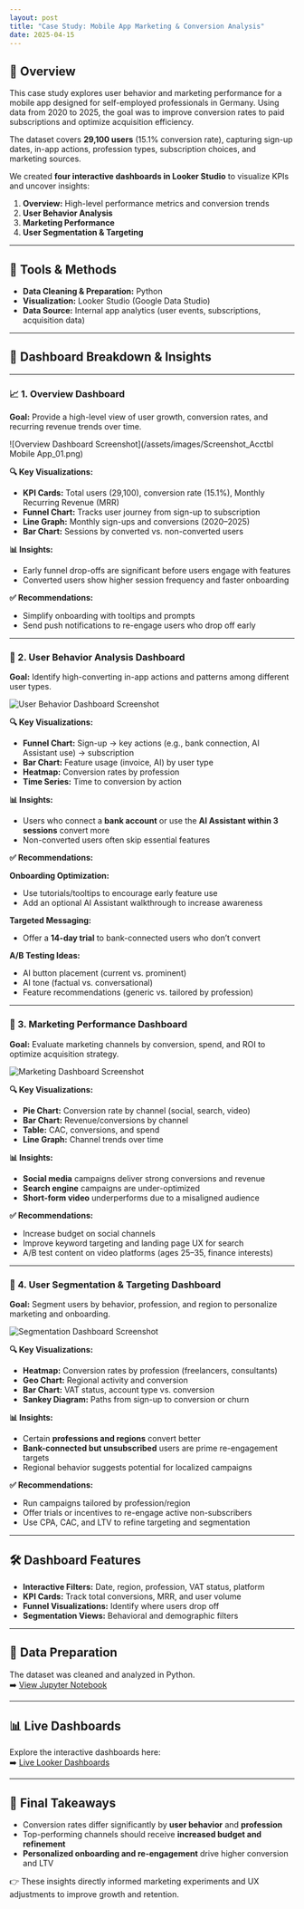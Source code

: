 ```yaml
---
layout: post
title: "Case Study: Mobile App Marketing & Conversion Analysis"
date: 2025-04-15
---
```


## 📌 Overview

This case study explores user behavior and marketing performance for a mobile app designed for self-employed professionals in Germany. Using data from 2020 to 2025, the goal was to improve conversion rates to paid subscriptions and optimize acquisition efficiency.

The dataset covers **29,100 users** (15.1% conversion rate), capturing sign-up dates, in-app actions, profession types, subscription choices, and marketing sources.

We created **four interactive dashboards in Looker Studio** to visualize KPIs and uncover insights:

1. **Overview:** High-level performance metrics and conversion trends  
2. **User Behavior Analysis**  
3. **Marketing Performance**  
4. **User Segmentation & Targeting**

---

## 🔧 Tools & Methods

- **Data Cleaning & Preparation:** Python  
- **Visualization:** Looker Studio (Google Data Studio)  
- **Data Source:** Internal app analytics (user events, subscriptions, acquisition data)

---

## 🎯 Dashboard Breakdown & Insights

---

### 📈 1. Overview Dashboard  
**Goal:** Provide a high-level view of user growth, conversion rates, and recurring revenue trends over time.

![Overview Dashboard Screenshot](/assets/images/Screenshot_Acctbl Mobile App_01.png)

**🔍 Key Visualizations:**
- **KPI Cards:** Total users (29,100), conversion rate (15.1%), Monthly Recurring Revenue (MRR)
- **Funnel Chart:** Tracks user journey from sign-up to subscription
- **Line Graph:** Monthly sign-ups and conversions (2020–2025)
- **Bar Chart:** Sessions by converted vs. non-converted users

**📊 Insights:**
- Early funnel drop-offs are significant before users engage with features
- Converted users show higher session frequency and faster onboarding

**✅ Recommendations:**
- Simplify onboarding with tooltips and prompts
- Send push notifications to re-engage users who drop off early

---

### 👥 2. User Behavior Analysis Dashboard  
**Goal:** Identify high-converting in-app actions and patterns among different user types.

![User Behavior Dashboard Screenshot](insert-user-behavior-dashboard-screenshot-url-here)

**🔍 Key Visualizations:**
- **Funnel Chart:** Sign-up → key actions (e.g., bank connection, AI Assistant use) → subscription
- **Bar Chart:** Feature usage (invoice, AI) by user type
- **Heatmap:** Conversion rates by profession
- **Time Series:** Time to conversion by action

**📊 Insights:**
- Users who connect a **bank account** or use the **AI Assistant within 3 sessions** convert more
- Non-converted users often skip essential features

**✅ Recommendations:**

**Onboarding Optimization:**
- Use tutorials/tooltips to encourage early feature use  
- Add an optional AI Assistant walkthrough to increase awareness

**Targeted Messaging:**
- Offer a **14-day trial** to bank-connected users who don’t convert

**A/B Testing Ideas:**
- AI button placement (current vs. prominent)  
- AI tone (factual vs. conversational)  
- Feature recommendations (generic vs. tailored by profession)

---

### 📢 3. Marketing Performance Dashboard  
**Goal:** Evaluate marketing channels by conversion, spend, and ROI to optimize acquisition strategy.

![Marketing Dashboard Screenshot](insert-marketing-dashboard-screenshot-url-here)

**🔍 Key Visualizations:**
- **Pie Chart:** Conversion rate by channel (social, search, video)
- **Bar Chart:** Revenue/conversions by channel
- **Table:** CAC, conversions, and spend
- **Line Graph:** Channel trends over time

**📊 Insights:**
- **Social media** campaigns deliver strong conversions and revenue
- **Search engine** campaigns are under-optimized
- **Short-form video** underperforms due to a misaligned audience

**✅ Recommendations:**
- Increase budget on social channels
- Improve keyword targeting and landing page UX for search
- A/B test content on video platforms (ages 25–35, finance interests)

---

### 🧩 4. User Segmentation & Targeting Dashboard  
**Goal:** Segment users by behavior, profession, and region to personalize marketing and onboarding.

![Segmentation Dashboard Screenshot](insert-segmentation-dashboard-screenshot-url-here)

**🔍 Key Visualizations:**
- **Heatmap:** Conversion rates by profession (freelancers, consultants)
- **Geo Chart:** Regional activity and conversion
- **Bar Chart:** VAT status, account type vs. conversion
- **Sankey Diagram:** Paths from sign-up to conversion or churn

**📊 Insights:**
- Certain **professions and regions** convert better
- **Bank-connected but unsubscribed** users are prime re-engagement targets
- Regional behavior suggests potential for localized campaigns

**✅ Recommendations:**
- Run campaigns tailored by profession/region
- Offer trials or incentives to re-engage active non-subscribers
- Use CPA, CAC, and LTV to refine targeting and segmentation

---

## 🛠️ Dashboard Features

- **Interactive Filters:** Date, region, profession, VAT status, platform  
- **KPI Cards:** Track total conversions, MRR, and user volume  
- **Funnel Visualizations:** Identify where users drop off  
- **Segmentation Views:** Behavioral and demographic filters

---

## 🧹 Data Preparation

The dataset was cleaned and analyzed in Python.  
➡️ [View Jupyter Notebook](https://github.com/dtbkhanh/Data-Analytics-and-Reports/blob/7da10cc3356b97b4d1f8d75133a124ccf609ac1f/Jupyter%20Notebooks/05.%20Mobile%20App%20Marketing%20%26%20Conversion%20Analysis.ipynb)

---

## 📊 Live Dashboards

Explore the interactive dashboards here:  
➡️ [Live Looker Dashboards](https://lookerstudio.google.com/u/0/reporting/8959b791-5c18-4a12-8986-2f58b882b980/page/eleFF)

---

## 📌 Final Takeaways

- Conversion rates differ significantly by **user behavior** and **profession**
- Top-performing channels should receive **increased budget and refinement**
- **Personalized onboarding and re-engagement** drive higher conversion and LTV

👉 These insights directly informed marketing experiments and UX adjustments to improve growth and retention.
